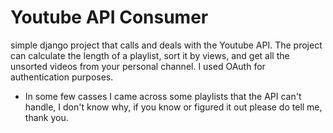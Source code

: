 # Youtube API Consumer
simple django project that calls and deals with the Youtube API. The project can calculate the length of a playlist, sort it by views, and get all the unsorted videos from your
personal channel. I used OAuth for authentication purposes. 
* In some few casses I came across some playlists that the API can't handle, I don't know why, if you know or figured it out please do tell me, thank you.

